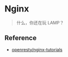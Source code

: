 Nginx
===

> 什么，你还在玩 LAMP？

## Reference

  - [openresty/nginx-tutorials](https://github.com/openresty/nginx-tutorials)
